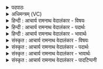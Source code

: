 <details><summary>पदपाठः</summary>

सी꣡द꣢꣯न्तः। ते꣣। व꣡यः꣢꣯। य꣡था꣢꣯। गो꣡श्री꣢꣯ते। गो। श्री꣣ते। म꣡धौ꣢꣯। म꣣दिरे꣢। वि꣣व꣡क्ष꣢णे। अ꣣भि꣢। त्वाम्। इ꣣न्द्र। नोनुमः। ४०७।
</details>

<details><summary>अधिमन्त्रम् (VC)</summary>

- इन्द्रः
- सौभरि: काण्व:
- ककुप्
- ऋषभः
- ऐन्द्रं काण्डम्
</details>

<details><summary>हिन्दी : आचार्य रामनाथ वेदालंकार - विषयः</summary>

अगले मन्त्र में पक्षी के दृष्टान्त से परमेश्वर की स्तुति का विषय वर्णित है।
</details>

<details><summary>हिन्दी : आचार्य रामनाथ वेदालंकार - पदार्थः</summary>

पदार्थान्वयभाषाः -  हे (इन्द्र) मधुवर्षक परमेश्वर ! (वयः यथा) पक्षियों के समान अर्थात् जैसे जलचर पक्षी जलाशय में एकत्र होते हैं वैसे, हम (ते) आपके (गोश्रीते) गोदुग्ध के समान पवित्र अन्तःप्रकाश से मिश्रित, (मदिरे) हर्षजनक, (विवक्षणे) मुक्ति प्राप्त करानेवाले (मधौ) आनन्दरूप सोमरस में (सीदन्तः) समवेत होकर बैठते हुए (त्वाम् अभि) आपको लक्ष्य करके (नोनुमः) अतिशय पुनः-पुनः स्तुति करते हैं ॥९॥ इस मन्त्र में उपमालङ्कार है ॥९॥
</details>

<details><summary>हिन्दी : आचार्य रामनाथ वेदालंकार - भावार्थः</summary>

भावार्थभाषाः -  जल-पक्षी जैसे जल के ऊपर मिलकर बैठते हैं और क्रें क्रें करते हैं, वैसे ही प्रेमरसघन परमात्मा के आनन्दरस में समवेत होकर उसके उपासक लोग उसे लक्ष्य कर पुनः- पुनः स्तुतिगीत गाते हैं। जैसे सोमरस में गाय का दूध मिलाया जाता है, वैसे ही परमात्मा के आनन्दरस में दिव्यप्रकाश का संमिश्रण है, यह जानना चाहिए ॥९॥
</details>

<details><summary>संस्कृत : आचार्य रामनाथ वेदालंकार - विषयः</summary>

अथ पक्षिदृष्टान्तेन परमेशस्तुतिविषयमाह।
</details>

<details><summary>संस्कृत : आचार्य रामनाथ वेदालंकार - पदार्थः</summary>

पदार्थान्वयभाषाः -  हे (इन्द्र) मधुवर्षक परमेश ! (वयः२ यथा) पक्षिण इव। वयः इति ‘वि’ शब्दस्य प्रथमाबहुवचनम्। यथा जलचराः पक्षिणो जलाशये समवेता भवन्ति तद्वदित्यर्थः, वयम् (ते) तव (गोश्रीते३) गोपयसा इव पवित्रेण अन्तःप्रकाशेन मिश्रिते (मदिरे) हर्षजनके (विवक्षणे४) मुक्तिप्रापके। वि पूर्वाद् वह धातोरिदं रूपम्। (मधौ) आनन्दरूपे सोमरसे (सीदन्तः) समवेत्य उपविशन्तः (त्वाम् अभि) त्वामभिलक्ष्य (नोनुमः) अतिशयेन पुनः पुनः स्तुमः। णु स्तुतौ धातोर्यङ्लुगन्तोऽयं प्रयोगः ॥९॥ अत्रोपमालङ्कारः ॥९॥
</details>

<details><summary>संस्कृत : आचार्य रामनाथ वेदालंकार - भावार्थः</summary>

भावार्थभाषाः -  जलपक्षिणो यथा जले संभूय तिष्ठन्ति क्रेंकारं च कुर्वन्ति तथैव प्रेमरसघनस्य परमात्मन आनन्दरसे समवेतास्तदुपासकास्तमभिलक्ष्य भूयो भूयः स्तुतिगीतानि गायन्ति। यथा सोमे गोः पयः संमिश्र्यते, तथैवात्र परमात्मन आनन्दरसे दिव्यप्रकाशस्य संमिश्रणं वर्वर्तीति बोद्धव्यम् ॥९॥
</details>

<details><summary>संस्कृत : आचार्य रामनाथ वेदालंकार - पादटिप्पनी</summary>

टिप्पणी:   १. ऋ० ८।२१।५, ऋषिः सोभरिः काण्वः। २. वयः पक्षिणः। ते यथा सन्ध्यायामेकत्र वृक्षे समन्ताः व्यवतिष्ठन्ते तद्वदेकत्र वेद्याख्ये प्रदेशे व्यवतिष्ठन्तः इत्यर्थः—इति वि०। पक्षिणो यथा वृक्षे सीदन्ति तद्वत् सोमे सीदन्तः वयम्—इति भ०। पक्षिणो यथा एकत्र सङ्घीभूय तिष्ठन्ति तद्वत् सीदन्तो वयम्—इति सा०। ३. पयोभिर्मिश्रिते—इति वि०। गोविकारेण आशिरा पक्वे—इति भ०। गोविकारो दधि पयश्च गोशब्देनोच्यते। तेन दध्ना पयसा च मिश्रिते—इति सा०। ४. वक्तुमिच्छते—इति वि०। विवेकारि—इति भ०।
</details>